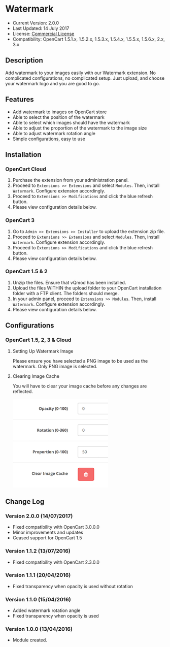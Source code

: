 # Watermark

* Current Version: 2.0.0
* Last Updated: 14 July 2017
* License: [Commercial License][1]
* Compatibility: OpenCart 1.5.1.x, 1.5.2.x, 1.5.3.x, 1.5.4.x, 1.5.5.x, 1.5.6.x, 2.x, 3.x


[1]: https://www.marketinsg.com/usage-license

## Description

Add watermark to your images easily with our Watermark extension. No complicated configurations, no complicated setup. Just upload, and choose your watermark logo and you are good to go.

## Features

* Add watermark to images on OpenCart store
* Able to select the position of the watermark
* Able to select which images should have the watermark
* Able to adjust the proportion of the watermark to the image size
* Able to adjust watermark rotation angle
* Simple configurations, easy to use

## Installation

### OpenCart Cloud

1. Purchase the extension from your administration panel.
2. Proceed to `Extensions >> Extensions` and select `Modules`. Then, install `Watermark`. Configure extension accordingly.
3. Proceed to `Extensions >> Modifications` and click the blue refresh button.
4. Please view configuration details below.

### OpenCart 3

1. Go to `Admin >> Extensions >> Installer` to upload the extension zip file.
2. Proceed to `Extensions >> Extensions` and select `Modules`. Then, install `Watermark`. Configure extension accordingly.
3. Proceed to `Extensions >> Modifications` and click the blue refresh button.
4. Please view configuration details below.

### OpenCart 1.5 & 2

1. Unzip the files. Ensure that vQmod has been installed.
2. Upload the files WITHIN the upload folder to your OpenCart installation folder with a FTP client. The folders should merge.
3. In your admin panel, proceed to `Extensions >> Modules`. Then, install `Watermark`. Configure extension accordingly.
4. Please view configuration details below.

## Configurations

### OpenCart 1.5, 2, 3 & Cloud

1. Setting Up Watermark Image

	Please ensure you have selected a PNG image to be used as the watermark. Only PNG image is selected.

2. Clearing Image Cache

	You will have to clear your image cache before any changes are reflected.

	![Screenshot](images/watermark/image-1.png)

## Change Log

### Version 2.0.0 (14/07/2017)
* Fixed compatibility with OpenCart 3.0.0.0
* Minor improvements and updates
* Ceased support for OpenCart 1.5
### Version 1.1.2 (13/07/2016)
* Fixed compatibility with OpenCart 2.3.0.0
### Version 1.1.1 (20/04/2016)
* Fixed transparency when opacity is used without rotation
### Version 1.1.0 (15/04/2016)
* Added watermark rotation angle
* Fixed transparency when opacity is used
### Version 1.0.0 (13/04/2016)
* Module created.